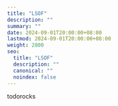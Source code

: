 ```yaml
---
title: "LSOF"
description: ""
summary: ""
date: 2024-09-01T20:00:00+08:00
lastmod: 2024-09-01T20:00:00+08:00
weight: 2800
seo:
  title: "LSOF"
  description: ""
  canonical: ""
  noindex: false
---
```


todorocks
